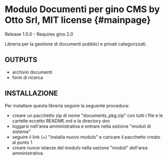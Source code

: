 Modulo Documenti per gino CMS by Otto Srl, MIT license {#mainpage}
===================================================================
Release 1.0.0 - Requires gino 2.0

Libreria per la gestione di documenti pubblici e privati categorizzati.

OUTPUTS
------------------------------
- archivio documenti
- form di ricerca

INSTALLAZIONE
------------------------------
Per installare questa libreria seguire la seguente procedura:

- creare un pacchetto zip di nome "documents_pkg.zip" con tutti i file e le cartelle eccetto README.md e la directory doc
- loggarsi nell'area amministrativa e entrare nella sezione "moduli di sistema"
- seguire il link (+) "installa nuovo modulo" e caricare il pacchetto creato al punto 1
- creare nuove istanze del modulo nella sezione "moduli" dell'area amministrativa.
